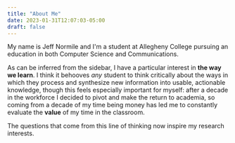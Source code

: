 ```yaml
---
title: "About Me"
date: 2023-01-31T12:07:03-05:00
draft: false
---
```


My name is Jeff Normile and I'm a student at Allegheny College pursuing an education in both Computer Science and Communications.

As can be inferred from the sidebar, I have a particular interest in **the way we learn**. I think it behooves *any* student to think critically about the ways in which they process and synthesize new information into usable, actionable knowledge, though this feels especially important for myself: after a decade in the workforce I decided to pivot and make the return to academia, so coming from a decade of my time being money has led me to constantly evaluate the **value** of my time in the classroom.

The questions that come from this line of thinking now inspire my research interests.